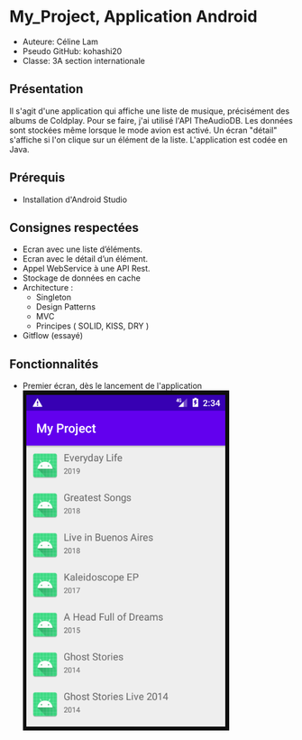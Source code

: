 # My_Project, Application Android 
* Auteure: Céline Lam
* Pseudo GitHub: kohashi20
* Classe: 3A section internationale

## Présentation
Il s'agit d'une application qui affiche une liste de musique, précisément des albums de Coldplay. Pour se faire, j'ai utilisé l'API TheAudioDB.
Les données sont stockées même lorsque le mode avion est activé. Un écran "détail" s'affiche si l'on clique sur un élément de la liste.
L'application est codée en Java.

## Prérequis
* Installation d'Android Studio

## Consignes respectées
* Ecran avec une liste d’éléments.
* Ecran avec le détail d’un élément.
* Appel WebService à une API Rest.
* Stockage de données en cache
* Architecture :
  * Singleton
  * Design Patterns
  * MVC
  * Principes ( SOLID, KISS, DRY )
* Gitflow (essayé)

## Fonctionnalités
* Premier écran, dès le lancement de l'application
![alt text](Images/Capture1.PNG)
